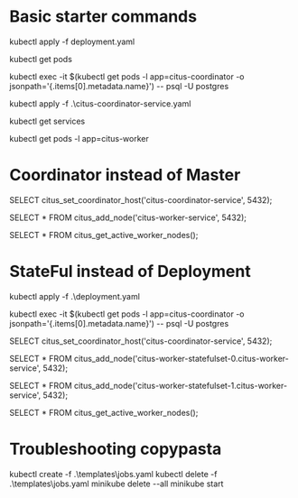 # Basic starter commands
kubectl apply -f deployment.yaml

kubectl get pods

kubectl exec -it $(kubectl get pods -l app=citus-coordinator -o jsonpath='{.items[0].metadata.name}') -- psql -U postgres

kubectl apply -f .\citus-coordinator-service.yaml

kubectl get services

kubectl get pods -l app=citus-worker

# Coordinator instead of Master
SELECT citus_set_coordinator_host('citus-coordinator-service', 5432);

SELECT * FROM citus_add_node('citus-worker-service', 5432);

SELECT * FROM citus_get_active_worker_nodes();

# StateFul instead of Deployment
kubectl apply -f .\deployment.yaml

kubectl exec -it $(kubectl get pods -l app=citus-coordinator -o jsonpath='{.items[0].metadata.name}') -- psql -U postgres

SELECT citus_set_coordinator_host('citus-coordinator-service', 5432);

SELECT * FROM citus_add_node('citus-worker-statefulset-0.citus-worker-service', 5432);

SELECT * FROM citus_add_node('citus-worker-statefulset-1.citus-worker-service', 5432);

SELECT * FROM citus_get_active_worker_nodes();


# Troubleshooting copypasta
kubectl create -f .\templates\jobs.yaml
kubectl delete -f .\templates\jobs.yaml
minikube delete --all
minikube start
